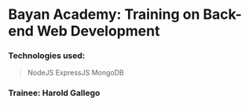 # Bayan Academy: Training on Back-end Web Development

### Technologies used: 
> NodeJS
> ExpressJS
> MongoDB

### Trainee: Harold Gallego